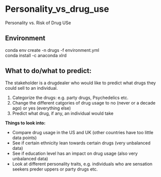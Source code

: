 # Personality_vs_drug_use
Personality vs. Risk of Drug USe


## Environment
conda env create -n drugs -f environment.yml  
conda install -c anaconda xlrd  


## What to do/what to predict:
The stakeholder is a drugdealer who would like to predict what drugs they could sell to an individual. 
1. Categorize the drugs: e.g. party drugs, Psychedelics etc.
2. Change the different catgories of drug usage to no (never or a decade ago) or yes (everything else)
3. Predict what drug, if any, an individual would take 

**Things to look into:**
* Compare drug usage in the US and UK (other countries have too little data points)
* See if certain ethnicity lean towards certain drugs (very unbalanced data)
* See if education level has an impact on drug usage (also very unbalanced data)
* Look at different personality traits, e.g. individuals who are sensation seekers preder uppers or party drugs etc.
